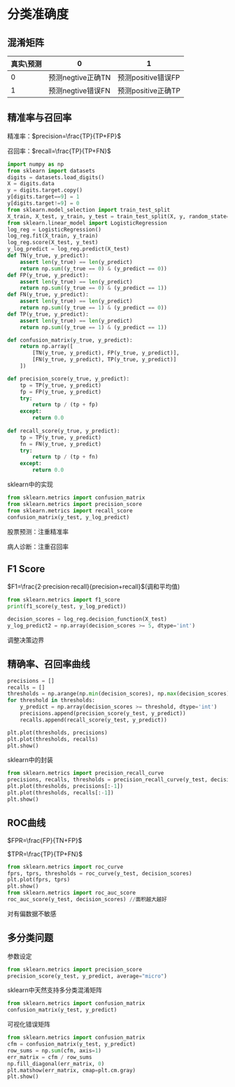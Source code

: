 # 分类准确度

## 混淆矩阵

| 真实\预测 | 0                 | 1                  |
| --------- | ----------------- | ------------------ |
| 0         | 预测negtive正确TN | 预测positive错误FP |
| 1         | 预测negtive错误FN | 预测positive正确TP |

## 精准率与召回率

精准率：$precision=\frac{TP}{TP+FP}$

召回率：$recall=\frac{TP}{TP+FN}$

```python
import numpy as np
from sklearn import datasets
digits = datasets.load_digits()
X = digits.data
y = digits.target.copy()
y[digits.target==9] = 1
y[digits.target!=9] = 0
from sklearn.model_selection import train_test_split
X_train, X_test, y_train, y_test = train_test_split(X, y, random_state=666)
from sklearn.linear_model import LogisticRegression
log_reg = LogisticRegression()
log_reg.fit(X_train, y_train)
log_reg.score(X_test, y_test)
y_log_predict = log_reg.predict(X_test)
def TN(y_true, y_predict):
    assert len(y_true) == len(y_predict)
    return np.sum((y_true == 0) & (y_predict == 0))
def FP(y_true, y_predict):
    assert len(y_true) == len(y_predict)
    return np.sum((y_true == 0) & (y_predict == 1))
def FN(y_true, y_predict):
    assert len(y_true) == len(y_predict)
    return np.sum((y_true == 1) & (y_predict == 0))
def TP(y_true, y_predict):
    assert len(y_true) == len(y_predict)
    return np.sum((y_true == 1) & (y_predict == 1))

def confusion_matrix(y_true, y_predict):
    return np.array([
        [TN(y_true, y_predict), FP(y_true, y_predict)],
        [FN(y_true, y_predict), TP(y_true, y_predict)]
    ])

def precision_score(y_true, y_predict):
    tp = TP(y_true, y_predict)
    fp = FP(y_true, y_predict)
    try:
        return tp / (tp + fp)
    except:
        return 0.0
    
def recall_score(y_true, y_predict):
    tp = TP(y_true, y_predict)
    fn = FN(y_true, y_predict)
    try:
        return tp / (tp + fn)
    except:
        return 0.0
```

sklearn中的实现

```python
from sklearn.metrics import confusion_matrix
from sklearn.metrics import precision_score
from sklearn.metrics import recall_score
confusion_matrix(y_test, y_log_predict)
```

股票预测：注重精准率

病人诊断：注重召回率

## F1 Score

$F1=\frac{2·precision·recall}{precision+recall}$(调和平均值)

```python
from sklearn.metrics import f1_score
print(f1_score(y_test, y_log_predict))
```

```python
decision_scores = log_reg.decision_function(X_test)
y_log_predict2 = np.array(decision_scores >= 5, dtype='int')
```

调整决策边界

## 精确率、召回率曲线

```python
precisions = []
recalls = []
thresholds = np.arange(np.min(decision_scores), np.max(decision_scores), 0.1)
for threshold in thresholds:
    y_predict = np.array(decision_scores >= threshold, dtype='int')
    precisions.append(precision_score(y_test, y_predict))
    recalls.append(recall_score(y_test, y_predict))

plt.plot(thresholds, precisions)
plt.plot(thresholds, recalls)
plt.show()
```

sklearn中的封装

```python
from sklearn.metrics import precision_recall_curve
precisions, recalls, thresholds = precision_recall_curve(y_test, decision_scores)
plt.plot(thresholds, precisions[:-1])
plt.plot(thresholds, recalls[:-1])
plt.show()
```

## ROC曲线

$FPR=\frac{FP}{TN+FP}$

$TPR=\frac{TP}{TP+FN}$

```python
from sklearn.metrics import roc_curve
fprs, tprs, thresholds = roc_curve(y_test, decision_scores)
plt.plot(fprs, tprs)
plt.show()
from sklearn.metrics import roc_auc_score
roc_auc_score(y_test, decision_scores) //面积越大越好
```

对有偏数据不敏感

## 多分类问题

参数设定

```python
from sklearn.metrics import precision_score
precision_score(y_test, y_predict, average="micro")
```

sklearn中天然支持多分类混淆矩阵

```python
from sklearn.metrics import confusion_matrix
confusion_matrix(y_test, y_predict)
```

可视化错误矩阵

```python
from sklearn.metrics import confusion_matrix
cfm = confusion_matrix(y_test, y_predict)
row_sums = np.sum(cfm, axis=1)
err_matrix = cfm / row_sums
np.fill_diagonal(err_matrix, 0)
plt.matshow(err_matrix, cmap=plt.cm.gray)
plt.show()
```

